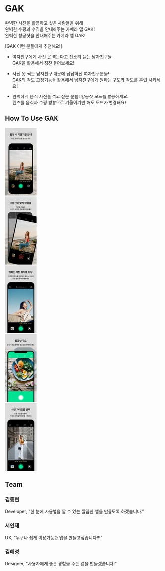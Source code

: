# GAK
완벽한 사진을 촬영하고 싶은 사람들을 위해<br> 
완벽한 수평과 수직을 안내해주는 카메라 앱 GAK!<br>
완벽한 항공샷을 안내해주는 카메라 앱 GAK!

[GAK 이런 분들에게 추천해요!]

- 여자친구에게 사진 못 찍는다고 잔소리 듣는 남자친구들<br>
 GAK을 활용해서 칭찬 들어보세요!

- 사진 못 찍는 남자친구 때문에 답답하신 여자친구분들!<br>
   GAK의 각도 고정기능을 활용해서 남자친구에게 원하는 구도와 각도를 훈련 시키세요!

- 완벽하게 음식 사진을 찍고 싶은 분들! 항공샷 모드를 활용하세요.<br>
   렌즈를 음식과 수평 방향으로 기울이기만 해도 모드가 변경돼요!

 ## How To Use GAK
<section class="box special features">                  
 <div class="row">
 <div class="col-3 col-12-narrower">
 <span class="image featured"><img src="Sandbox/GitHubImage/6.5ver_screenshot01.png" width="20%" height="15%" title="px(픽셀) 크기 설정" alt="RubberDuck"></img></span>
 </div>
 
 <div class="col-3 col-12-narrower">
 <span class="image featured"><img src="Sandbox/GitHubImage/6.5ver_screenshot02.png" width="20%" height="15%" title="px(픽셀) 크기 설정" alt="RubberDuck"></img></span>
 </div>
 
 <div class="col-3 col-12-narrower">
 <span class="image featured"><img src="Sandbox/GitHubImage/6.5ver_screenshot03.png" width="20%" height="15%" title="px(픽셀) 크기 설정" alt="RubberDuck"></img></span>
 </div>
 
 <div class="col-3 col-12-narrower">
 <span class="image featured"><img src="Sandbox/GitHubImage/6.5ver_screenshot04.png" width="20%" height="15%" title="px(픽셀) 크기 설정" alt="RubberDuck"></img></span>
 </div>
 
 <div class="col-3 col-12-narrower">
 <span class="image featured"> <img src="Sandbox/GitHubImage/6.5ver_screenshot05.png" width="20%" height="15%" title="px(픽셀) 크기 설정" alt="RubberDuck"></img> </span>
 </div>
 </section>
 
## Team

### 김동현
Developer, "한 눈에 사용법을 알 수 있는 깔끔한 앱을 만들도록 하겠습니다."

### 서인재
UX, "누구나 쉽게 이용가능한 앱을 만들고싶습니다!!!" 

### 김혜정
Designer, "사용자에게 좋은 경험을 주는 앱을 만들겠습니다!"
